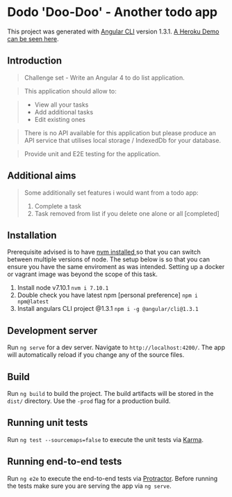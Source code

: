 

# Dodo 'Doo-Doo' - Another todo app 

This project was generated with [Angular CLI](https://github.com/angular/angular-cli) version 1.3.1.
[A Heroku Demo can be seen here](https://dodo-todo.herokuapp.com/).

## Introduction

> Challenge set - Write an Angular 4 to do list application. 
 
>This application should allow to:
 
> - View all your tasks
> - Add additional tasks
> - Edit existing ones
 
>There is no API available for this application but please produce an API service that utilises local storage / IndexedDb for your database.
 
> Provide unit and E2E testing for the application.

## Additional aims

> Some additionally set features i would want from a todo app:
>1. Complete a task
>2. Task removed from list if you delete one alone or all [completed]

## Installation

Prerequisite advised is to have [nvm installed ](https://github.com/creationix/nvm) so that you can switch between multiple versions of node. The setup below is so that you can ensure you have the same enviroment as was intended. Setting up a docker or vagrant image was beyond the scope of this task. 
1. Install node  v7.10.1 `nvm i 7.10.1`
2. Double check you have latest npm [personal preference] `npm i npm@latest`
3. Install angulars CLI project @1.3.1 `npm i -g @angular/cli@1.3.1`


## Development server

Run `ng serve` for a dev server. Navigate to `http://localhost:4200/`. The app will automatically reload if you change any of the source files.

## Build

Run `ng build` to build the project. The build artifacts will be stored in the `dist/` directory. Use the `-prod` flag for a production build.

## Running unit tests

Run `ng test --sourcemaps=false` to execute the unit tests via [Karma](https://karma-runner.github.io).

## Running end-to-end tests

Run `ng e2e` to execute the end-to-end tests via [Protractor](http://www.protractortest.org/).
Before running the tests make sure you are serving the app via `ng serve`.
